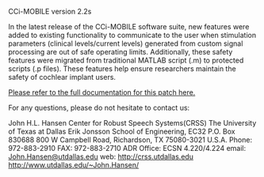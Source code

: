 CCi-MOBILE version 2.2s

In the latest release of the CCi-MOBILE software suite, new features were added to existing functionality to communicate to the user when stimulation parameters (clinical levels/current levels) generated from custom signal processing are out of safe operating limits. Additionally, these safety features were migrated from traditional MATLAB script (.m) to protected scripts (.p files). These features help ensure researchers maintain the safety of cochlear implant users.

[Please refer to the full documentation for this patch here.](MATLAB/Electric%20only/2019-CCi-MOBILE-Safety-Software-Patch_Sept26-2019.pdf)

For any questions, please do not hesitate to contact us:

John H.L. Hansen
Center for Robust Speech Systems(CRSS)
The University of Texas at Dallas
Erik Jonsson School of Engineering, EC32  P.O. Box 830688
800 W Campbell Road, Richardson, TX 75080-3021  U.S.A.
Phone: 972-883-2910  FAX:   972-883-2710   ADR Office: ECSN 4.220/4.224
email: John.Hansen@utdallas.edu 
web: http://crss.utdallas.edu
     http://www.utdallas.edu/~John.Hansen/

